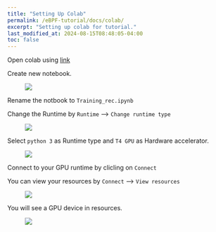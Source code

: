 ```yaml
---
title: "Setting Up Colab"
permalink: /eBPF-tutorial/docs/colab/
excerpt: "Setting up colab for tutorial."
last_modified_at: 2024-08-15T08:48:05-04:00
toc: false
---
```


Open colab using [link](https://colab.research.google.com/notebooks/welcome.ipynb#scrollTo=Nma_JWh-W-IF)

Create new notebook.

<figure>
  <img src="{{ '/assets/tutorial/colab_notebook.png' }}">
</figure>

Rename the notbook to `Training_rec.ipynb`

Change the Runtime by `Runtime` --> `Change runtime type`

<figure>
  <img src="{{ '/assets/tutorial/change_runtime.png' }}">
</figure>

Select `python 3` as Runtime type and `T4 GPU` as Hardware accelerator.

<figure>
  <img src="{{ '/assets/tutorial/GPU.png' }}">
</figure>

Connect to your GPU runtime by clicling on `Connect`

You can view your resources by `Connect` --> `View resources`

<figure>
  <img src="{{ '/assets/tutorial/connect.png' }}">
</figure>

You will see a GPU device in resources.

<figure>
  <img src="{{ '/assets/tutorial/resources.png' }}">
</figure>